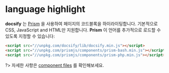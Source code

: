 # language highlight

**docsify** 는 [Prism](https://github.com/PrismJS/prism) 을 사용하여 페이지의 코드블록을 하이라이팅합니다. 기본적으로 CSS, JavaScript and HTML만 지원합니다.  **Prism** 이 언어를 추가적으로 로드할 수 있도록 지정할 수 있습니다:

```html
<script src="//unpkg.com/docsify/lib/docsify.min.js"></script>
<script src="//unpkg.com/prismjs/components/prism-bash.min.js"></script>
<script src="//unpkg.com/prismjs/components/prism-php.min.js"></script>
```

?> 자세한 사항은 [component files](https://github.com/PrismJS/prism/tree/gh-pages/components) 를 확인해보세요.

